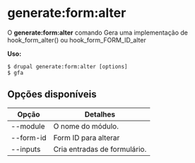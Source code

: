 # generate:form:alter
O **generate:form:alter** comando Gera uma implementação de hook_form_alter() ou hook_form_FORM_ID_alter

**Uso:**
```
$ drupal generate:form:alter [options] 
$ gfa  
```

## Opções disponíveis
Opção | Detalhes
-------|-------------
--module | O nome do módulo.
--form-id | Form ID para alterar
--inputs | Cria entradas de formulário.

